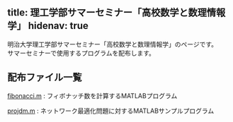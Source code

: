 title: 理工学部サマーセミナー「高校数学と数理情報学」
hidenav: true
---
明治大学理工学部サマーセミナー「高校数学と数理情報学」のページです。  
サマーセミナーで使用するプログラムを配布します。

## 配布ファイル一覧
[fibonacci.m](fibonacci.m)
: フィボナッチ数を計算するMATLABプログラム

[projdm.m](projdm.m)
: ネットワーク最適化問題に対するMATLABサンプルプログラム